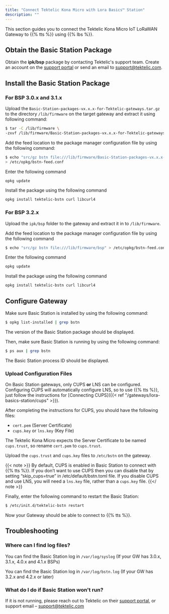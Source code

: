 ```yaml
---
title: "Connect Tektelic Kona Micro with Lora Basics™ Station"
description: ""
---
```


This section guides you to connect the Tektelic Kona Micro IoT LoRaWAN Gateway to {{% tts %}} using {{% lbs %}}.

<!--more-->

## Obtain the Basic Station Package

Obtain the **ipk/bsp** package by contacting Tektelic's support team. Create an account on the [support portal](https://support.tektelic.com/portal/en/signin) or send an email to support@tektelic.com.

## Install the Basic Station Package

### For BSP 3.0.x and 3.1.x

Upload the `Basic-Station-packages-vx.x.x-for-Tektelic-gateways.tar.gz` to the directory `/lib/firmware` on the target gateway and extract it using following command:

```bash 
$ tar -C /lib/firmware \
-zxvf /lib/firmware/Basic-Station-packages-vx.x.x-for-Tektelic-gateways.tar.gz
```

Add the feed location to the package manager configuration file by using the following command:

```bash
$ echo "src/gz bstn file:///lib/firmware/Basic-Station-packages-vx.x.x-for-Tektelic-gateways" \
> /etc/opkg/bstn-feed.conf
```

Enter the following command

```bash
opkg update
```

Install the package using the following command

```bash
opkg install tektelic-bstn curl libcurl4
```

### For BSP 3.2.x

Upload the `ipk/bsp` folder to the gateway and extract it in to `/lib/firmware`.

Add the feed location to the package manager configuration file by using the following command

```bash
$ echo "src/gz bstn file:///lib/firmware/bsp" > /etc/opkg/bstn-feed.conf
```

Enter the following command

```bash
opkg update
```

Install the package using the following command

```bash
opkg install tektelic-bstn curl libcurl4
```

## Configure Gateway

Make sure Basic Station is installed by using the following command:

```bash
$ opkg list-installed | grep bstn
```

The version of the Basic Station package should be displayed.

Then, make sure Basic Station is running by using the following command:

```bash
$ ps aux | grep bstn
```

The Basic Station process ID should be displayed.

### Upload Configuration Files

On Basic Station gateways, only CUPS **or** LNS can be configured. Configuring CUPS will automatically configure LNS, so to use {{% tts %}}, just follow the instructions for [Connecting CUPS]({{< ref "/gateways/lora-basics-station/cups" >}}).

After completing the instructions for CUPS, you should have the following files:

- `cert.pem` (Server Certificate)
- `cups.key` or `lns.key` (Key File)

The Tektelic Kona Micro expects the Server Certificate to be named `cups.trust`, so rename `cert.pem` to `cups.trust`.

Upload the `cups.trust` and `cups.key` files to `/etc/bstn` on the gateway.

{{< note >}}
By default, CUPS is enabled in Basic Station to connect with {{% tts %}}. If you don’t want to use CUPS then you can disable that by setting “skip_cups=true” in /etc/default/bstn.toml file. If you disable CUPS and use LNS, you will need a `lns.key` file, rather than a `cups.key` file.
{{</ note >}}

Finally, enter the following command to restart the Basic Station:

```bash
$ /etc/init.d/tektelic-bstn restart
```

Now your Gateway should be able to connect to {{% tts %}}.

## Troubleshooting

### Where can I find log files?

You can find the Basic Station log in `/var/log/syslog` (If your GW has 3.0.x, 3.1.x, 4.0.x
and 4.1.x BSPs)

You can find the Basic Station log in `/var/log/bstn.log` (If your GW has 3.2.x and 4.2.x or
later)

### What do I do if Basic Station won't run?

If it is not running, please reach out to Tektelic on their [support portal](https://support.tektelic.com/portal/en/signin), or support email – support@tektelic.com
